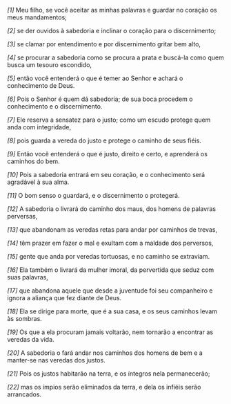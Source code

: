 *[1]* Meu filho, se você aceitar as minhas palavras e guardar no coração os meus mandamentos;

*[2]* se der ouvidos à sabedoria e inclinar o coração para o discernimento;

*[3]* se clamar por entendimento e por discernimento gritar bem alto,

*[4]* se procurar a sabedoria como se procura a prata e buscá-la como quem busca um tesouro escondido,

*[5]* então você entenderá o que é temer ao Senhor e achará o conhecimento de Deus.

*[6]* Pois o Senhor é quem dá sabedoria; de sua boca procedem o conhecimento e o discernimento.

*[7]* Ele reserva a sensatez para o justo; como um escudo protege quem anda com integridade,

*[8]* pois guarda a vereda do justo e protege o caminho de seus fiéis.

*[9]* Então você entenderá o que é justo, direito e certo, e aprenderá os caminhos do bem.

*[10]* Pois a sabedoria entrará em seu coração, e o conhecimento será agradável à sua alma.

*[11]* O bom senso o guardará, e o discernimento o protegerá.

*[12]* A sabedoria o livrará do caminho dos maus, dos homens de palavras perversas,

*[13]* que abandonam as veredas retas para andar por caminhos de trevas,

*[14]* têm prazer em fazer o mal e exultam com a maldade dos perversos,

*[15]* gente que anda por veredas tortuosas, e no caminho se extraviam.

*[16]* Ela também o livrará da mulher imoral, da pervertida que seduz com suas palavras,

*[17]* que abandona aquele que desde a juventude foi seu companheiro e ignora a aliança que fez diante de Deus.

*[18]* Ela se dirige para morte, que é a sua casa, e os seus caminhos levam às sombras.

*[19]* Os que a ela procuram jamais voltarão, nem tornarão a encontrar as veredas da vida.

*[20]* A sabedoria o fará andar nos caminhos dos homens de bem e a manter-se nas veredas dos justos.

*[21]* Pois os justos habitarão na terra, e os íntegros nela permanecerão;

*[22]* mas os ímpios serão eliminados da terra, e dela os infiéis serão arrancados.

